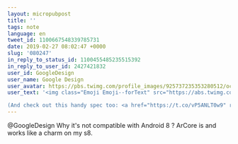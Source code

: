 ```yaml
---
layout: micropubpost
title: ''
tags: note
language: en
tweet_id: 1100667548339785731
date: 2019-02-27 08:02:47 +0000
slug: '080247'
in_reply_to_status_id: 1100455485235515392
in_reply_to_user_id: 2427421832
user_id: GoogleDesign
user_name: Google Design
user_avatar: https://pbs.twimg.com/profile_images/925737235353280512/ocSaBqPt.jpg
user_text: '<img class="Emoji Emoji--forText" src="https://abs.twimg.com/emoji/v2/72x72/1f195.png" draggable="false" alt="🆕" title="NEW encadré" aria-label="Emoji: NEW encadré"> to AR? Learn how to design AR environments, manipulate virtual objects &amp; set user expectations via the new <a href="/hashtag/ARCore?src=hash" data-query-source="hashtag_click" class="twitter-hashtag pretty-link js-nav" dir="ltr"><s>#</s><b>ARCore</b></a> app → <a href="https://t.co/fSQ8AfpYOc" rel="nofollow noopener" dir="ltr" data-expanded-url="http://bit.ly/ARCoreApp" class="twitter-timeline-link" target="_blank" title="http://bit.ly/ARCoreApp"><span class="tco-ellipsis"></span><span class="invisible">http://</span><span class="js-display-url">bit.ly/ARCoreApp</span><span class="invisible"></span><span class="tco-ellipsis"><span class="invisible"> </span></span></a>

(And check out this handy spec too: <a href="https://t.co/vP5ANLT0w9" rel="nofollow noopener" dir="ltr" data-expanded-url="http://bit.ly/ARC_spec" class="twitter-timeline-link" target="_blank" title="http://bit.ly/ARC_spec"><span class="tco-ellipsis"></span><span class="invisible">http://</span><span class="js-display-url">bit.ly/ARC_spec</span><span class="invisible"></span><span class="tco-ellipsis"><span class="invisible"> </span></span></a> <img class="Emoji Emoji--forText" src="https://abs.twimg.com/emoji/v2/72x72/1f440.png" draggable="false" alt="👀" title="Yeux" aria-label="Emoji: Yeux">)<a href="https://t.co/OTjNUNwFlf" class="twitter-timeline-link u-hidden" data-pre-embedded="true" dir="ltr">pic.twitter.com/OTjNUNwFlf</a>'
---
```

@GoogleDesign Why it's not compatible with Android 8 ? ArCore is and works like a charm on my s8.
